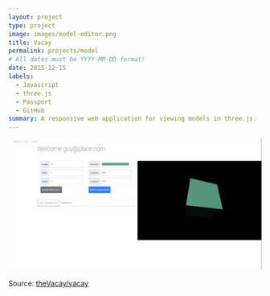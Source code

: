 ```yaml
---
layout: project
type: project
image: images/model-editor.png
title: Vacay
permalink: projects/model
# All dates must be YYYY-MM-DD format!
date: 2015-12-15
labels:
  - Javascript
  - three.js
  - Passport
  - GitHub
summary: A responsive web application for viewing models in three.js.
---
```


<img class="ui medium right floated rounded image" src="../images/model-editor.png">

<!-- Vacay is a web application that I helped create as a team project in ICS 415, Spring 2015. The project helped me learn how to design and implement a responsive web site.

Vacay is implemented using [Meteor](http://meteor.com), a JavaScript application platform. Within two weeks, we created a website that implements several types of reservations including flights, hotels, and car rentals.

In this project I gained experience with full-stack web application design and associated technologies, including [MongoDB](http://mongodb.com) for database storage, the [Twitter Bootstrap](http://getbootstrap.com/) CSS Framework for the user interface, and Javascript for both client and server-side programming.  -->
 
Source: <a href="https://github.com/theVacay/vacay"><i class="large github icon"></i>theVacay/vacay</a>
